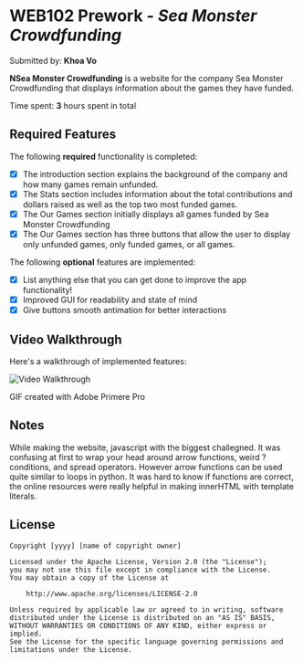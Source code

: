 # WEB102 Prework - *Sea Monster Crowdfunding*

Submitted by: **Khoa Vo**

**NSea Monster Crowdfunding** is a website for the company Sea Monster Crowdfunding that displays information about the games they have funded.

Time spent: **3** hours spent in total

## Required Features

The following **required** functionality is completed:

* [X] The introduction section explains the background of the company and how many games remain unfunded.
* [X] The Stats section includes information about the total contributions and dollars raised as well as the top two most funded games.
* [X] The Our Games section initially displays all games funded by Sea Monster Crowdfunding
* [X] The Our Games section has three buttons that allow the user to display only unfunded games, only funded games, or all games.

The following **optional** features are implemented:

* [X] List anything else that you can get done to improve the app functionality!
* [X] Improved GUI for readability and state of mind
* [X] Give buttons smooth antimation for better interactions

## Video Walkthrough

Here's a walkthrough of implemented features:

<img src='http://imgur.com/a/video-walkthrough-fP27biS' title='Video Walkthrough' width='' alt='Video Walkthrough' />

<!-- Replace this with whatever GIF tool you used! -->
GIF created with Adobe Primere Pro
<!-- Recommended tools:
[Kap](https://getkap.co/) for macOS
[ScreenToGif](https://www.screentogif.com/) for Windows
[peek](https://github.com/phw/peek) for Linux. -->

## Notes

While making the website, javascript with the biggest challegned. It was confusing at first to wrap your head around arrow functions, weird ? conditions, and spread operators. However arrow functions can be used quite similar to loops in python. It was hard to know if functions are correct, the online resources were really helpful in making innerHTML with template literals.

## License

    Copyright [yyyy] [name of copyright owner]

    Licensed under the Apache License, Version 2.0 (the "License");
    you may not use this file except in compliance with the License.
    You may obtain a copy of the License at

        http://www.apache.org/licenses/LICENSE-2.0

    Unless required by applicable law or agreed to in writing, software
    distributed under the License is distributed on an "AS IS" BASIS,
    WITHOUT WARRANTIES OR CONDITIONS OF ANY KIND, either express or implied.
    See the License for the specific language governing permissions and
    limitations under the License.
